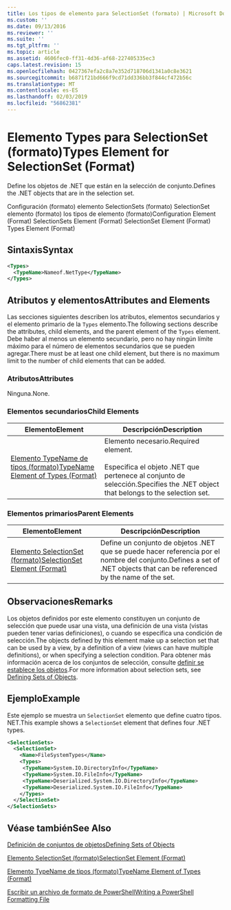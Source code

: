 ```yaml
---
title: Los tipos de elemento para SelectionSet (formato) | Microsoft Docs
ms.custom: ''
ms.date: 09/13/2016
ms.reviewer: ''
ms.suite: ''
ms.tgt_pltfrm: ''
ms.topic: article
ms.assetid: 4606fec0-ff31-4d36-af68-227405335ec3
caps.latest.revision: 15
ms.openlocfilehash: 0427367efa2c8a7e352d718706d1341a0c8e3621
ms.sourcegitcommit: b6871f21bd666f9cd71dd336bb3f844cf472b56c
ms.translationtype: MT
ms.contentlocale: es-ES
ms.lasthandoff: 02/03/2019
ms.locfileid: "56862381"
---
```

# <a name="types-element-for-selectionset-format"></a><span data-ttu-id="2f0b3-102">Elemento Types para SelectionSet (formato)</span><span class="sxs-lookup"><span data-stu-id="2f0b3-102">Types Element for SelectionSet (Format)</span></span>

<span data-ttu-id="2f0b3-103">Define los objetos de .NET que están en la selección de conjunto.</span><span class="sxs-lookup"><span data-stu-id="2f0b3-103">Defines the .NET objects that are in the selection set.</span></span>

<span data-ttu-id="2f0b3-104">Configuración (formato) elemento SelectionSets (formato) SelectionSet elemento (formato) los tipos de elemento (formato)</span><span class="sxs-lookup"><span data-stu-id="2f0b3-104">Configuration Element (Format) SelectionSets Element (Format) SelectionSet Element (Format) Types Element (Format)</span></span>

## <a name="syntax"></a><span data-ttu-id="2f0b3-105">Sintaxis</span><span class="sxs-lookup"><span data-stu-id="2f0b3-105">Syntax</span></span>

```xml
<Types>
  <TypeName>Nameof.NetType</TypeName>
</Types>

```

## <a name="attributes-and-elements"></a><span data-ttu-id="2f0b3-106">Atributos y elementos</span><span class="sxs-lookup"><span data-stu-id="2f0b3-106">Attributes and Elements</span></span>

<span data-ttu-id="2f0b3-107">Las secciones siguientes describen los atributos, elementos secundarios y el elemento primario de la `Types` elemento.</span><span class="sxs-lookup"><span data-stu-id="2f0b3-107">The following sections describe the attributes, child elements, and the parent element of the `Types` element.</span></span> <span data-ttu-id="2f0b3-108">Debe haber al menos un elemento secundario, pero no hay ningún límite máximo para el número de elementos secundarios que se pueden agregar.</span><span class="sxs-lookup"><span data-stu-id="2f0b3-108">There must be at least one child element, but there is no maximum limit to the number of child elements that can be added.</span></span>

### <a name="attributes"></a><span data-ttu-id="2f0b3-109">Atributos</span><span class="sxs-lookup"><span data-stu-id="2f0b3-109">Attributes</span></span>

<span data-ttu-id="2f0b3-110">Ninguna.</span><span class="sxs-lookup"><span data-stu-id="2f0b3-110">None.</span></span>

### <a name="child-elements"></a><span data-ttu-id="2f0b3-111">Elementos secundarios</span><span class="sxs-lookup"><span data-stu-id="2f0b3-111">Child Elements</span></span>

|<span data-ttu-id="2f0b3-112">Elemento</span><span class="sxs-lookup"><span data-stu-id="2f0b3-112">Element</span></span>|<span data-ttu-id="2f0b3-113">Descripción</span><span class="sxs-lookup"><span data-stu-id="2f0b3-113">Description</span></span>|
|-------------|-----------------|
|[<span data-ttu-id="2f0b3-114">Elemento TypeName de tipos (formato)</span><span class="sxs-lookup"><span data-stu-id="2f0b3-114">TypeName Element of Types (Format)</span></span>](./typename-element-for-types-format.md)|<span data-ttu-id="2f0b3-115">Elemento necesario.</span><span class="sxs-lookup"><span data-stu-id="2f0b3-115">Required element.</span></span><br /><br /> <span data-ttu-id="2f0b3-116">Especifica el objeto .NET que pertenece al conjunto de selección.</span><span class="sxs-lookup"><span data-stu-id="2f0b3-116">Specifies the .NET object that belongs to the selection set.</span></span>|

### <a name="parent-elements"></a><span data-ttu-id="2f0b3-117">Elementos primarios</span><span class="sxs-lookup"><span data-stu-id="2f0b3-117">Parent Elements</span></span>

|<span data-ttu-id="2f0b3-118">Elemento</span><span class="sxs-lookup"><span data-stu-id="2f0b3-118">Element</span></span>|<span data-ttu-id="2f0b3-119">Descripción</span><span class="sxs-lookup"><span data-stu-id="2f0b3-119">Description</span></span>|
|-------------|-----------------|
|[<span data-ttu-id="2f0b3-120">Elemento SelectionSet (formato)</span><span class="sxs-lookup"><span data-stu-id="2f0b3-120">SelectionSet Element (Format)</span></span>](./selectionset-element-format.md)|<span data-ttu-id="2f0b3-121">Define un conjunto de objetos .NET que se puede hacer referencia por el nombre del conjunto.</span><span class="sxs-lookup"><span data-stu-id="2f0b3-121">Defines a set of .NET objects that can be referenced by the name of the set.</span></span>|

## <a name="remarks"></a><span data-ttu-id="2f0b3-122">Observaciones</span><span class="sxs-lookup"><span data-stu-id="2f0b3-122">Remarks</span></span>

<span data-ttu-id="2f0b3-123">Los objetos definidos por este elemento constituyen un conjunto de selección que puede usar una vista, una definición de una vista (vistas pueden tener varias definiciones), o cuando se especifica una condición de selección.</span><span class="sxs-lookup"><span data-stu-id="2f0b3-123">The objects defined by this element make up a selection set that can be used by a view, by a definition of a view (views can have multiple definitions), or when specifying a selection condition.</span></span>  <span data-ttu-id="2f0b3-124">Para obtener más información acerca de los conjuntos de selección, consulte [definir se establece los objetos](./defining-selection-sets.md).</span><span class="sxs-lookup"><span data-stu-id="2f0b3-124">For more information about selection sets, see [Defining Sets of Objects](./defining-selection-sets.md).</span></span>

## <a name="example"></a><span data-ttu-id="2f0b3-125">Ejemplo</span><span class="sxs-lookup"><span data-stu-id="2f0b3-125">Example</span></span>

<span data-ttu-id="2f0b3-126">Este ejemplo se muestra un `SelectionSet` elemento que define cuatro tipos. NET.</span><span class="sxs-lookup"><span data-stu-id="2f0b3-126">This example shows a `SelectionSet` element that defines four .NET types.</span></span>

```xml
<SelectionSets>
  <SelectionSet>
    <Name>FileSystemTypes</Name>
    <Types>
     <TypeName>System.IO.DirectoryInfo</TypeName>
     <TypeName>System.IO.FileInfo</TypeName>
     <TypeName>Deserialized.System.IO.DirectoryInfo</TypeName>
     <TypeName>Deserialized.System.IO.FileInfo</TypeName>
    </Types>
  </SelectionSet>
</SelectionSets>
```

## <a name="see-also"></a><span data-ttu-id="2f0b3-127">Véase también</span><span class="sxs-lookup"><span data-stu-id="2f0b3-127">See Also</span></span>

[<span data-ttu-id="2f0b3-128">Definición de conjuntos de objetos</span><span class="sxs-lookup"><span data-stu-id="2f0b3-128">Defining Sets of Objects</span></span>](./defining-selection-sets.md)

[<span data-ttu-id="2f0b3-129">Elemento SelectionSet (formato)</span><span class="sxs-lookup"><span data-stu-id="2f0b3-129">SelectionSet Element (Format)</span></span>](./selectionset-element-format.md)

[<span data-ttu-id="2f0b3-130">Elemento TypeName de tipos (formato)</span><span class="sxs-lookup"><span data-stu-id="2f0b3-130">TypeName Element of Types (Format)</span></span>](./typename-element-for-types-format.md)

[<span data-ttu-id="2f0b3-131">Escribir un archivo de formato de PowerShell</span><span class="sxs-lookup"><span data-stu-id="2f0b3-131">Writing a PowerShell Formatting File</span></span>](./writing-a-powershell-formatting-file.md)
